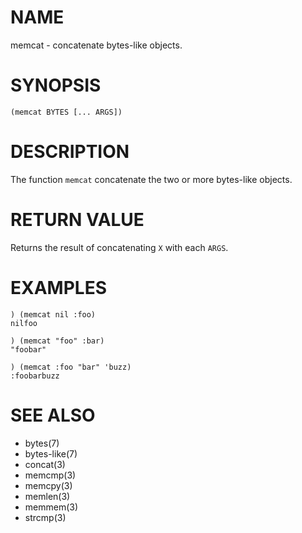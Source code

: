 # NAME
memcat - concatenate bytes-like objects.

# SYNOPSIS

    (memcat BYTES [... ARGS])

# DESCRIPTION
The function `memcat` concatenate the two or more bytes-like objects.

# RETURN VALUE
Returns the result of concatenating `X` with each `ARGS`.

# EXAMPLES

    ) (memcat nil :foo)
    nilfoo

    ) (memcat "foo" :bar)
    "foobar"

    ) (memcat :foo "bar" 'buzz)
    :foobarbuzz

# SEE ALSO
- bytes(7)
- bytes-like(7)
- concat(3)
- memcmp(3)
- memcpy(3)
- memlen(3)
- memmem(3)
- strcmp(3)
